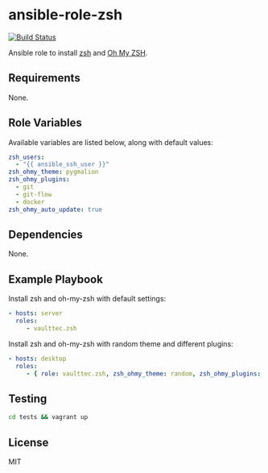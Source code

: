 ansible-role-zsh
================
[![Build Status](https://travis-ci.org/vaulttec/ansible-role-zsh.svg?branch=master)](https://travis-ci.org/vaulttec/ansible-role-zsh)

Ansible role to install [zsh](https://www.zsh.com/3) and [Oh My ZSH](http://ohmyz.sh).


Requirements
------------

None.


Role Variables
--------------

Available variables are listed below, along with default values:

```yaml
zsh_users:
  - "{{ ansible_ssh_user }}"
zsh_ohmy_theme: pygmalion
zsh_ohmy_plugins:
  - git
  - git-flow
  - docker
zsh_ohmy_auto_update: true
```


Dependencies
------------

None.


Example Playbook
----------------

Install zsh and oh-my-zsh with default settings:

```yaml
- hosts: server
  roles:
     - vaulttec.zsh
```

Install zsh and oh-my-zsh with random theme and different plugins:

```yaml
- hosts: desktop
  roles:
     - { role: vaulttec.zsh, zsh_ohmy_theme: random, zsh_ohmy_plugins: [git, git-extras] }
```


Testing
-------

```bash
cd tests && vagrant up
```


License
-------

MIT